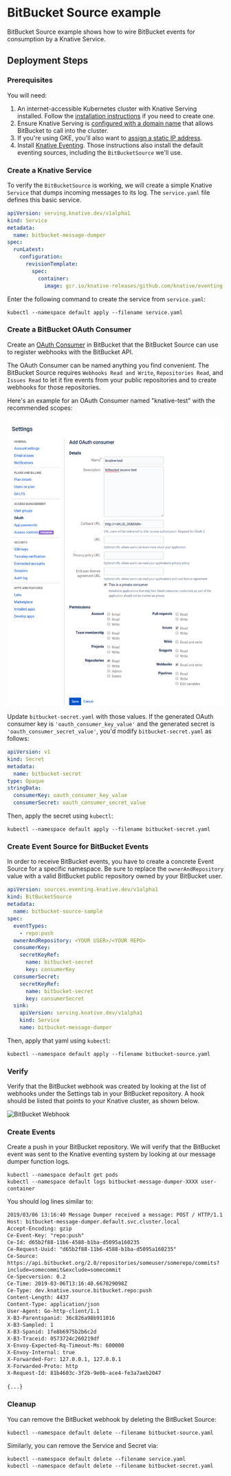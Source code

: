 # BitBucket Source example

BitBucket Source example shows how to wire BitBucket events for consumption
by a Knative Service.

## Deployment Steps

### Prerequisites

You will need:

1. An internet-accessible Kubernetes cluster with Knative Serving
   installed. Follow the [installation
   instructions](https://github.com/knative/docs/blob/master/install/README.md)
   if you need to create one.
1. Ensure Knative Serving is [configured with a domain
   name](https://github.com/knative/docs/blob/master/serving/using-a-custom-domain.md)
   that allows BitBucket to call into the cluster.
1. If you're using GKE, you'll also want to [assign a static IP address](https://github.com/knative/docs/blob/master/serving/gke-assigning-static-ip-address.md).
1. Install [Knative
   Eventing](https://github.com/knative/docs/tree/master/eventing). Those
   instructions also install the default eventing sources, including
   the `BitBucketSource` we'll use.

### Create a Knative Service

To verify the `BitBucketSource` is working, we will create a simple Knative
`Service` that dumps incoming messages to its log. The `service.yaml` file
defines this basic service.

```yaml
apiVersion: serving.knative.dev/v1alpha1
kind: Service
metadata:
  name: bitbucket-message-dumper
spec:
  runLatest:
    configuration:
      revisionTemplate:
        spec:
          container:
            image: gcr.io/knative-releases/github.com/knative/eventing-sources/cmd/message_dumper
```

Enter the following command to create the service from `service.yaml`:

```shell
kubectl --namespace default apply --filename service.yaml
```

### Create a BitBucket OAuth Consumer

Create an [OAuth Consumer](https://confluence.atlassian.com/bitbucket/oauth-on-bitbucket-cloud-238027431.html#OAuthonBitbucketCloud-Createaconsumer)
in BitBucket that the BitBucket Source can use to register webhooks with
the BitBucket API.
  
The OAuth Consumer can be named anything you find convenient. The BitBucket Source
requires `Webhooks Read and Write`, `Repositories Read`, and `Issues Read` to let it fire
events from your public repositories and to create webhooks for those
repositories.

Here's an example for an OAuth Consumer named "knative-test" with the
recommended scopes:

![BitBucket UI](oauth_consumer.png "BitBucket OAuth Consumer Screenshot")

Update `bitbucket-secret.yaml` with those values. If the generated OAuth
consumer key is `'oauth_consumer_key_value'` and the generated secret is `'oauth_consumer_secret_value'`, 
you'd modify `bitbucket-secret.yaml` as follows:

```yaml
apiVersion: v1
kind: Secret
metadata:
  name: bitbucket-secret
type: Opaque
stringData:
  consumerKey: oauth_consumer_key_value
  consumerSecret: oauth_consumer_secret_value
```

Then, apply the secret using `kubectl`:

```shell
kubectl --namespace default apply --filename bitbucket-secret.yaml
```

### Create Event Source for BitBucket Events

In order to receive BitBucket events, you have to create a concrete Event
Source for a specific namespace. Be sure to replace the
`ownerAndRepository` value with a valid BitBucket public repository owned
by your BitBucket user.

```yaml
apiVersion: sources.eventing.knative.dev/v1alpha1
kind: BitBucketSource
metadata:
  name: bitbucket-source-sample
spec:
  eventTypes:
    - repo:push
  ownerAndRepository: <YOUR USER>/<YOUR REPO>
  consumerKey:
    secretKeyRef:
      name: bitbucket-secret
      key: consumerKey
  consumerSecret:
    secretKeyRef:
      name: bitbucket-secret
      key: consumerSecret
  sink:
    apiVersion: serving.knative.dev/v1alpha1
    kind: Service
    name: bitbucket-message-dumper
```

Then, apply that yaml using `kubectl`:

```shell
kubectl --namespace default apply --filename bitbucket-source.yaml
```

### Verify

Verify that the BitBucket webhook was created by looking at the list of
webhooks under the Settings tab in your BitBucket repository. A hook
should be listed that points to your Knative cluster, as shown below.

![BitBucket Webhook](webhook_created.png "BitBucket Webhook Screenshot")

### Create Events

Create a push in your BitBucket repository. We will verify
that the BitBucket event was sent to the Knative eventing system
by looking at our message dumper function logs.

```shell
kubectl --namespace default get pods
kubectl --namespace default logs bitbucket-message-dumper-XXXX user-container
```

You should log lines similar to:

```
2019/03/06 13:16:40 Message Dumper received a message: POST / HTTP/1.1
Host: bitbucket-message-dumper.default.svc.cluster.local
Accept-Encoding: gzip
Ce-Event-Key: "repo:push"
Ce-Id: d65b2f88-11b6-4588-b1ba-d5095a160235
Ce-Request-Uuid: "d65b2f88-11b6-4588-b1ba-d5095a160235"
Ce-Source: https://api.bitbucket.org/2.0/repositories/someuser/somerepo/commits?include=somecommit&exclude=somecommit
Ce-Specversion: 0.2
Ce-Time: 2019-03-06T13:16:40.667029098Z
Ce-Type: dev.knative.source.bitbucket.repo:push
Content-Length: 4437
Content-Type: application/json
User-Agent: Go-http-client/1.1
X-B3-Parentspanid: 36c826a98b911016
X-B3-Sampled: 1
X-B3-Spanid: 1fe8b6975b2b6c2d
X-B3-Traceid: 0573724c260219df
X-Envoy-Expected-Rq-Timeout-Ms: 600000
X-Envoy-Internal: true
X-Forwarded-For: 127.0.0.1, 127.0.0.1
X-Forwarded-Proto: http
X-Request-Id: 81b4603c-3f2b-9e0b-ace4-fe3a7aeb2047

{...}
```

### Cleanup

You can remove the BitBucket webhook by deleting the BitBucket Source:

```shell
kubectl --namespace default delete --filename bitbucket-source.yaml
```

Similarly, you can remove the Service and Secret via:

```shell
kubectl --namespace default delete --filename service.yaml
kubectl --namespace default delete --filename bitbucket-secret.yaml

```
